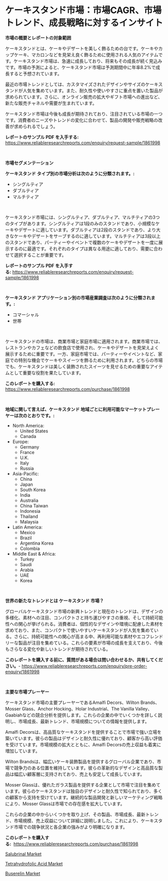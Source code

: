 <p><h1>ケーキスタンド市場：市場CAGR、市場トレンド、成長戦略に対するインサイト</h1></p><p><strong>市場の概要とレポートの対象範囲</strong></p>
<p><p>ケーキスタンドとは、ケーキやデザートを美しく飾るための台です。ケーキやカップケーキ、マカロンなどを見栄え良く飾るために使用される人気のアイテムです。ケーキスタンド市場は、急速に成長しており、将来もその成長が続く見込みです。市場の予測によると、ケーキスタンド市場は予測期間中に年率8.2%で成長すると予想されています。</p><p>最近の市場トレンドとしては、カスタマイズされたデザインやサイズのケーキスタンドが人気を集めています。また、耐久性や使いやすさに重点を置いた製品が求められています。さらに、オンライン販売の拡大やギフト市場への進出など、新たな販売チャネルや需要が生まれています。</p><p>ケーキスタンド市場は今後も成長が期待されており、注目されている市場の一つです。消費者のニーズやトレンドの変化に合わせて、製品の開発や販売戦略の改善が求められるでしょう。</p></p>
<p><strong>レポートのサンプル PDF を入手する:</strong> <a href="https://www.reliableresearchreports.com/enquiry/request-sample/1861998">https://www.reliableresearchreports.com/enquiry/request-sample/1861998</a></p>
<p>&nbsp;</p>
<p><strong>市場セグメンテーション</strong></p>
<p><strong>ケーキスタンド タイプ別の市場分析は次のように分類されます。:</strong></p>
<p><ul><li>シングルティア</li><li>ダブルティア</li><li>マルチティア</li></ul></p>
<p>&nbsp;</p>
<p><p>ケーキスタンド市場には、シングルティア、ダブルティア、マルチティアの3つのタイプがあります。シングルティアは1段のみのスタンドであり、小規模なケーキやデザートに適しています。ダブルティアは2段のスタンドであり、より大きなケーキやデザートをサーブするのに適しています。マルチティアは3段以上のスタンドであり、パーティーやイベントで複数のケーキやデザートを一度に展示するのに最適です。それぞれのタイプは異なる用途に適しており、需要に合わせて選択することが重要です。</p></p>
<p><strong>レポートのサンプル PDF を入手する:</strong>&nbsp;<a href="https://www.reliableresearchreports.com/enquiry/request-sample/1861998">https://www.reliableresearchreports.com/enquiry/request-sample/1861998</a></p>
<p>&nbsp;</p>
<p><strong> ケーキスタンド アプリケーション別の市場産業調査は次のように分類されます。:</strong></p>
<p><ul><li>コマーシャル</li><li>世帯</li></ul></p>
<p>&nbsp;</p>
<p><p>ケーキスタンドの市場は、商業市場と家庭市場に適用されます。商業市場では、レストランやカフェなどの飲食店で使用され、ケーキやデザートを見栄えよく展示するために重要です。一方、家庭市場では、パーティーやイベントなど、家庭での特別な機会でケーキやスイーツを飾るために利用されます。どちらの市場でも、ケーキスタンドは美しく装飾されたスイーツを見せるための重要なアイテムとして重要な役割を果たしています。</p></p>
<p><strong>このレポートを購入する:</strong>&nbsp; <a href="https://www.reliableresearchreports.com/purchase/1861998">https://www.reliableresearchreports.com/purchase/1861998</a></p>
<p>&nbsp;</p>
<p><strong>地域に関して言えば、ケーキスタンド 地域ごとに利用可能なマーケットプレーヤーは次のとおりです。:</strong></p>
<p><ul>
    <li>
        North America:
        <ul>
            <li>United States</li>
            <li>Canada</li>
        </ul>
    </li>
    <li>
        Europe:
        <ul>
            <li>Germany</li>
            <li>France</li>
            <li>U.K.</li>
            <li>Italy</li>
            <li>Russia</li>
        </ul>
    </li>
    <li>
        Asia-Pacific:
        <ul>
            <li>China</li>
            <li>Japan</li>
            <li>South Korea</li>
            <li>India</li>
            <li>Australia</li>
            <li>China Taiwan</li>
            <li>Indonesia</li>
            <li>Thailand</li>
            <li>Malaysia</li>
        </ul>
    </li>
    <li>
        Latin America:
        <ul>
            <li>Mexico</li>
            <li>Brazil</li>
            <li>Argentina Korea</li>
            <li>Colombia</li>
        </ul>
    </li>
    <li>
        Middle East & Africa:
        <ul>
            <li>Turkey</li>
            <li>Saudi</li>
            <li>Arabia</li>
            <li>UAE</li>
            <li>Korea</li>
        </ul>
    </li>
    </ul></p>
<p>&nbsp;</p>
<p><strong>世界の新たなトレンドとは ケーキスタンド 市場？</strong></p>
<p><p>グローバルケーキスタンド市場の新興トレンドと現在のトレンドは、デザインの多様化、素材への注目、コンパクトさと持ち運びやすさの重視、そして持続可能性への関心が挙げられる。消費者は、個性的なデザインや環境に配慮した素材を求めており、また、コンパクトで使いやすいケーキスタンドが人気を集めている。さらに、持続可能性への関心が高まる中、再利用可能な素材やエコフレンドリーな製品が注目を集めている。これらの要素が市場の成長を支えており、今後もさらなる変化や新しいトレンドが期待されている。</p></p>
<p><strong>このレポートを購入する前に、質問がある場合は問い合わせるか、共有してください。</strong>- <a href="https://www.reliableresearchreports.com/enquiry/pre-order-enquiry/1861998">https://www.reliableresearchreports.com/enquiry/pre-order-enquiry/1861998</a></p>
<p>&nbsp;</p>
<p><strong>主要な市場プレーヤー</strong></p>
<p><p>ケーキスタンド市場の主要プレーヤーであるAmalfi Decors、Wilton Brands、Mosser Glass、Anchor Hocking、Holar Industrial、The Vanilla Valley、Gaabiahなどの競合分析を提供します。これらの企業の中でいくつかを詳しく説明し、市場成長、最新トレンド、市場規模についての情報を提供します。</p><p>Amalfi Decorsは、高品質なケーキスタンドを提供することで市場で強い立場を築いています。彼らの製品はデザインと耐久性に優れており、顧客から高い評価を受けています。市場規模の拡大とともに、Amalfi Decorsの売上収益も着実に増加しています。</p><p>Wilton Brandsは、幅広いケーキ装飾製品を提供するグローバル企業であり、市場で競争力のある位置を維持しています。彼らの革新的なデザインと高品質な製品は幅広い顧客層に支持されており、売上も安定して成長しています。</p><p>Mosser Glassは、優れたガラス製品を提供する企業として市場で注目を集めています。彼らのケーキスタンドは独自のデザインと耐久性で知られており、多くの顧客から支持を受けています。継続的な製品開発と新しいマーケティング戦略により、Mosser Glassは市場での存在感を拡大しています。</p><p>これらの企業の中からいくつかを取り上げ、その製品、市場成長、最新トレンド、市場規模、売上収益について詳細に説明しました。これにより、ケーキスタンド市場での競争状況と各企業の強みがより明確になります。</p></p>
<p><strong>このレポートを購入する:</strong>&nbsp;&nbsp;<a href="https://www.reliableresearchreports.com/purchase/1861998">https://www.reliableresearchreports.com/purchase/1861998</a></p>
<p><p><a href="https://view.publitas.com/reportprime-1/salubrinal-market-provides-a-comprehensive-analysis-including-a-macro-overview-of-the-market-as-well-as-micro-details-such-as-market-size-and-competitive-landscape/">Salubrinal Market</a></p><p><a href="https://view.publitas.com/reportprime-1/tetrahydrofolic-acid-market-offer-valuable-insights-into-market-size-market-share-market-trends-and-projections-spanning-from-2023-to-2030/">Tetrahydrofolic Acid Market</a></p><p><a href="https://view.publitas.com/reportprime-1/buserelin-market-size-market-share-and-global-market-analysis-report-2023-2030/">Buserelin Market</a></p></p>